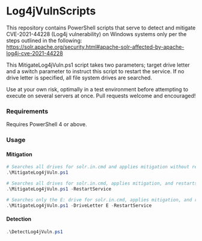 # Log4jVulnScripts

This repository contains PowerShell scripts that serve to detect and mitigate CVE-2021-44228 (Log4j vulnerability) on Windows systems only per the steps outlined in the following: https://solr.apache.org/security.html#apache-solr-affected-by-apache-log4j-cve-2021-44228

This MitigateLog4jVuln.ps1 script takes two parameters; target drive letter and a switch parameter to instruct this script to restart the service. If no drive letter is specified, all file system drives are searched.

Use at your own risk, optimally in a test environment before attempting to execute on several servers at once. Pull requests welcome and encouraged!

### Requirements
Requires PowerShell 4 or above.

### Usage
#### Mitigation
```powershell
# Searches all drives for solr.in.cmd and applies mitigation without restarting the service:
.\MitigateLog4jVuln.ps1

# Searches all drives for solr.in.cmd, applies mitigation, and restarts service:
.\MitigateLog4jVuln.ps1 -RestartService

# Searches only the E: drive for solr.in.cmd, applies mitigation, and restarts service:
.\MitigateLog4jVuln.ps1 -DriveLetter E -RestartService
```
#### Detection
```powershell
.\DetectLog4jVuln.ps1
```

